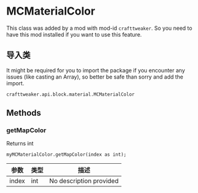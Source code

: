 # MCMaterialColor

This class was added by a mod with mod-id `crafttweaker`. So you need to have this mod installed if you want to use this feature.

## 导入类
It might be required for you to import the package if you encounter any issues (like casting an Array), so better be safe than sorry and add the import.
```zenscript
crafttweaker.api.block.material.MCMaterialColor
```

## Methods
### getMapColor

Returns int

```zenscript
myMCMaterialColor.getMapColor(index as int);
```

| 参数    | 类型  | 描述                      |
| ----- | --- | ----------------------- |
| index | int | No description provided |



